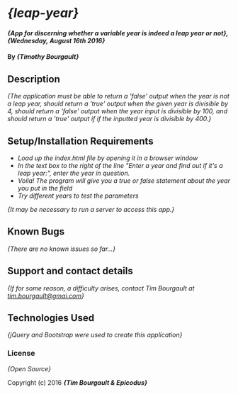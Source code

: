 # _{leap-year}_

#### _{App for discerning whether a variable year is indeed a leap year or not}, {Wednesday, August 16th 2016}_

#### By _**{Timothy Bourgault}**_

## Description

_{The application must be able to return a 'false' output when the year is not a leap year, should return a 'true' output when the given year is divisible by 4, should return a 'false' output when the year input is divisible by 100, and should return a 'true' output if if the inputted year is divisible by 400.}_

## Setup/Installation Requirements

* _Load up the index.html file by opening it in a browser window_
* _In the text box to the right of the line "Enter a year and find out if it's a leap year:", enter the year in question._
* _Voila! The program will give you a true or false statement about the year you put in the field_
* _Try different years to test the parameters_

_{It may be necessary to run a server to access this app.}_

## Known Bugs

_{There are no known issues so far...}_

## Support and contact details

_{If for some reason, a difficulty arises, contact Tim Bourgault at tim.bourgault@gmai.com}_

## Technologies Used

_{jQuery and Bootstrap were used to create this application}_

### License

*{Open Source}*

Copyright (c) 2016 **_{Tim Bourgault & Epicodus}_**

